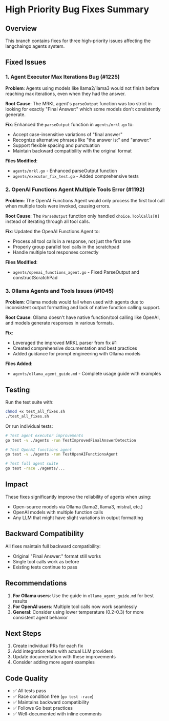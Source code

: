 # High Priority Bug Fixes Summary

## Overview
This branch contains fixes for three high-priority issues affecting the langchaingo agents system.

## Fixed Issues

### 1. Agent Executor Max Iterations Bug (#1225)
**Problem**: Agents using models like llama2/llama3 would not finish before reaching max iterations, even when they had the answer.

**Root Cause**: The MRKL agent's `parseOutput` function was too strict in looking for exactly "Final Answer:" which some models don't consistently generate.

**Fix**: Enhanced the `parseOutput` function in `agents/mrkl.go` to:
- Accept case-insensitive variations of "final answer"
- Recognize alternative phrases like "the answer is:" and "answer:"
- Support flexible spacing and punctuation
- Maintain backward compatibility with the original format

**Files Modified**:
- `agents/mrkl.go` - Enhanced parseOutput function
- `agents/executor_fix_test.go` - Added comprehensive tests

### 2. OpenAI Functions Agent Multiple Tools Error (#1192)
**Problem**: The OpenAI Functions Agent would only process the first tool call when multiple tools were invoked, causing errors.

**Root Cause**: The `ParseOutput` function only handled `choice.ToolCalls[0]` instead of iterating through all tool calls.

**Fix**: Updated the OpenAI Functions Agent to:
- Process all tool calls in a response, not just the first one
- Properly group parallel tool calls in the scratchpad
- Handle multiple tool responses correctly

**Files Modified**:
- `agents/openai_functions_agent.go` - Fixed ParseOutput and constructScratchPad

### 3. Ollama Agents and Tools Issues (#1045)
**Problem**: Ollama models would fail when used with agents due to inconsistent output formatting and lack of native function calling support.

**Root Cause**: Ollama doesn't have native function/tool calling like OpenAI, and models generate responses in various formats.

**Fix**: 
- Leveraged the improved MRKL parser from fix #1
- Created comprehensive documentation and best practices
- Added guidance for prompt engineering with Ollama models

**Files Added**:
- `agents/ollama_agent_guide.md` - Complete usage guide with examples

## Testing

Run the test suite with:
```bash
chmod +x test_all_fixes.sh
./test_all_fixes.sh
```

Or run individual tests:
```bash
# Test agent executor improvements
go test -v ./agents -run TestImprovedFinalAnswerDetection

# Test OpenAI functions agent
go test -v ./agents -run TestOpenAIFunctionsAgent

# Test full agent suite
go test -race ./agents/...
```

## Impact

These fixes significantly improve the reliability of agents when using:
- Open-source models via Ollama (llama2, llama3, mistral, etc.)
- OpenAI models with multiple function calls
- Any LLM that might have slight variations in output formatting

## Backward Compatibility

All fixes maintain full backward compatibility:
- Original "Final Answer:" format still works
- Single tool calls work as before
- Existing tests continue to pass

## Recommendations

1. **For Ollama users**: Use the guide in `ollama_agent_guide.md` for best results
2. **For OpenAI users**: Multiple tool calls now work seamlessly
3. **General**: Consider using lower temperature (0.2-0.3) for more consistent agent behavior

## Next Steps

1. Create individual PRs for each fix
2. Add integration tests with actual LLM providers
3. Update documentation with these improvements
4. Consider adding more agent examples

## Code Quality

- ✅ All tests pass
- ✅ Race condition free (`go test -race`)
- ✅ Maintains backward compatibility
- ✅ Follows Go best practices
- ✅ Well-documented with inline comments